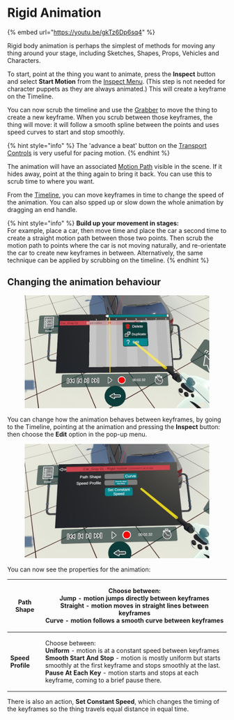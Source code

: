 # Rigid Animation

{% embed url="https://youtu.be/gkTz6Dp6sq4" %}

Rigid body animation is perhaps the simplest of methods for moving any thing around your stage, including Sketches, Shapes, Props, Vehicles and Characters.

To start, point at the thing you want to animate, press the **Inspect** button and select **Start Motion** from the [Inspect Menu](../../basics/working-with-things/#inspect-menu). (This step is not needed for character puppets as they are always animated.) This will create a keyframe on the Timeline.

You can now scrub the timeline and use the [Grabber](../../basics/core-tools/grabber.md) to move the thing to create a new keyframe. When you scrub between those keyframes, the thing will move: it will follow a smooth spline between the points and uses speed curves to start and stop smoothly.

{% hint style="info" %}
The 'advance a beat' button on the [Transport Controls](../../basics/working-with-time/#transport-controls) is very useful for pacing motion.
{% endhint %}

The animation will have an associated [Motion Path](../../basics/working-with-time/motion-paths.md) visible in the scene. If it hides away, point at the thing again to bring it back. You can use this to scrub time to where you want.&#x20;

From the [Timeline](../../basics/working-with-time/timeline.md), you can move keyframes in time to change the speed of the animation. You can also spped up or slow down the whole animation by dragging an end handle.

{% hint style="info" %}
**Build up your movement in stages:**\
For example, place a car, then move time and place the car a second time to create a straight motion path between those two points. Then scrub the motion path to points where the car is not moving naturally, and re-orientate the car to create new keyframes in between. Alternatively, the same technique can be applied by scrubbing on  the timeline.
{% endhint %}

## Changing the animation behaviour

<figure><img src="../../.gitbook/assets/DUMMY 2023-02-22 14-11-04.jpg" alt=""><figcaption></figcaption></figure>

You can change how the animation behaves between keyframes, by going to the Timeline, pointing at the animation and pressing the **Inspect** button: then choose the **Edit** option in the pop-up menu.

<figure><img src="../../.gitbook/assets/DUMMY 2023-02-22 14-11-11.jpg" alt=""><figcaption></figcaption></figure>

You can now see the properties for the animation:

| **Path Shape**    | <p>Choose between:<br><strong>Jump</strong> - motion jumps directly between keyframes <br><strong>Straight</strong> - motion moves in straight lines between keyframes<br><strong>Curve</strong> - motion follows a smooth curve between keyframes</p>                                                                                                               |
| ----------------- | -------------------------------------------------------------------------------------------------------------------------------------------------------------------------------------------------------------------------------------------------------------------------------------------------------------------------------------------------------------------- |
| **Speed Profile** | <p>Choose between:<br><strong>Uniform</strong> - motion is at a constant speed between keyframes<br><strong>Smooth Start And Stop</strong> - motion is mostly uniform but starts smoothly at the first keyframe and stops smoothly at the last.<br><strong>Pause At Each Key</strong> - motion starts and stops at each keyframe, coming to a brief pause there.</p> |

There is also an action, **Set Constant Speed**, which changes the timing of the keyframes so the thing travels equal distance in equal time.
